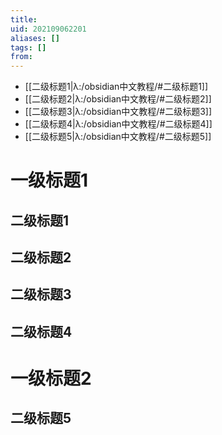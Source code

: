 ```yaml
---
title: 
uid: 202109062201
aliases: []
tags: []
from: 
---
```

- [[二级标题1|λ:/obsidian中文教程/#二级标题1]]
- [[二级标题2|λ:/obsidian中文教程/#二级标题2]]
- [[二级标题3|λ:/obsidian中文教程/#二级标题3]]
- [[二级标题4|λ:/obsidian中文教程/#二级标题4]]
- [[二级标题5|λ:/obsidian中文教程/#二级标题5]]




# 一级标题1

## 二级标题1

## 二级标题2


## 二级标题3


## 二级标题4


# 一级标题2

## 二级标题5